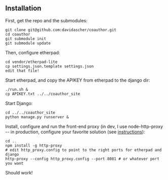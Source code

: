 Installation
------------

First, get the repo and the submodules:

	git clone git@github.com:davidascher/coauthor.git
	cd coauthor
	git submodule init
	git submodule update

Then, configure etherpad:

	cd vendor/etherpad-lite
	cp settings.json.template settings.json
	edit that file!

Start etherpad, and copy the APIKEY from etherpad to the django dir:

	./run.sh &
	cp APIKEY.txt ../../coauthor_site

Start Django:

	cd ../../coauthor_site
	python manage.py runserver &

Install, configure and run the front-end proxy (in dev, I use node-http-proxy -- in production, configure your favorite solution (see [instructions](https://github.com/Pita/etherpad-lite/wiki/How-to-put-Etherpad-Lite-behind-a-reverse-Proxy)):

	cd ..
	npm install -g http-proxy
	# edit http_proxy.config to point to the right ports for etherpad and django
	http-proxy --config http_proxy.config --port 8081 # or whatever port you want

Should work!
